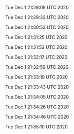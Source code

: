

Tue Dec  1 21:29:08 UTC 2020

Tue Dec  1 21:29:33 UTC 2020

Tue Dec  1 21:30:53 UTC 2020

Tue Dec  1 21:31:25 UTC 2020

Tue Dec  1 21:31:52 UTC 2020

Tue Dec  1 21:32:17 UTC 2020

Tue Dec  1 21:32:59 UTC 2020

Tue Dec  1 21:33:19 UTC 2020

Tue Dec  1 21:33:43 UTC 2020

Tue Dec  1 21:34:05 UTC 2020

Tue Dec  1 21:34:26 UTC 2020

Tue Dec  1 21:34:46 UTC 2020

Tue Dec  1 21:35:10 UTC 2020